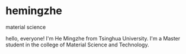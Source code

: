 # hemingzhe
material science

hello, everyone! I'm He Mingzhe from Tsinghua University. I'm a Master student in the college of Material Science and Technology.
